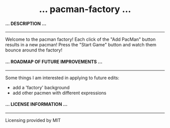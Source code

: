 <div align='center'>

# ... pacman-factory ...
</div>
 
  #### ... DESCRIPTION ...
  
  ***

  Welcome to the pacman factory! Each click of the "Add PacMan" button results in a new pacman! Press the "Start Game" button and watch them bounce around the factory! 
  
  #### ... ROADMAP OF FUTURE IMPROVEMENTS ...

  ***
  
  Some things I am interested in applying to future edits:
  - add a 'factory' background
  - add other pacmen with different expressions

  #### ... LICENSE INFORMATION ...
  
  ***
  
  Licensing provided by MIT 
  
 
